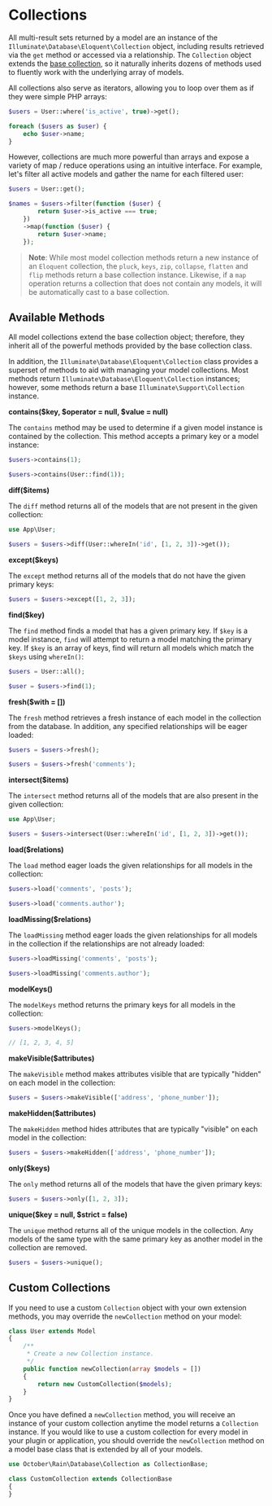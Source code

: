 # Collections

All multi-result sets returned by a model are an instance of the `Illuminate\Database\Eloquent\Collection` object, including results retrieved via the `get` method or accessed via a relationship. The `Collection` object extends the [base collection](../services/collections), so it naturally inherits dozens of methods used to fluently work with the underlying array of models.

All collections also serve as iterators, allowing you to loop over them as if they were simple PHP arrays:

```php
$users = User::where('is_active', true)->get();

foreach ($users as $user) {
    echo $user->name;
}
```

However, collections are much more powerful than arrays and expose a variety of map / reduce operations using an intuitive interface. For example, let's filter all active models and gather the name for each filtered user:

```php
$users = User::get();

$names = $users->filter(function ($user) {
        return $user->is_active === true;
    })
    ->map(function ($user) {
        return $user->name;
    });
```

> **Note**: While most model collection methods return a new instance of an `Eloquent` collection, the `pluck`, `keys`, `zip`, `collapse`, `flatten` and `flip` methods return a base collection instance. Likewise, if a `map` operation returns a collection that does not contain any models, it will be automatically cast to a base collection.

## Available Methods

All model collections extend the base collection object; therefore, they inherit all of the powerful methods provided by the base collection class.

In addition, the `Illuminate\Database\Eloquent\Collection` class provides a superset of methods to aid with managing your model collections. Most methods return `Illuminate\Database\Eloquent\Collection` instances; however, some methods return a base `Illuminate\Support\Collection` instance.

**contains($key, $operator = null, $value = null)**

The `contains` method may be used to determine if a given model instance is contained by the collection. This method accepts a primary key or a model instance:

```php
$users->contains(1);

$users->contains(User::find(1));
```

**diff($items)**

The `diff` method returns all of the models that are not present in the given collection:

```php
use App\User;

$users = $users->diff(User::whereIn('id', [1, 2, 3])->get());
```

**except($keys)**

The `except` method returns all of the models that do not have the given primary keys:

```php
$users = $users->except([1, 2, 3]);
```

**find($key)**

The `find` method finds a model that has a given primary key. If `$key` is a model instance, `find` will attempt to return a model matching the primary key. If `$key` is an array of keys, find will return all models which match the `$keys` using `whereIn()`:

```php
$users = User::all();

$user = $users->find(1);
```

**fresh($with = [])**

The `fresh` method retrieves a fresh instance of each model in the collection from the database. In addition, any specified relationships will be eager loaded:

```php
$users = $users->fresh();

$users = $users->fresh('comments');
```

**intersect($items)**

The `intersect` method returns all of the models that are also present in the given collection:

```php
use App\User;

$users = $users->intersect(User::whereIn('id', [1, 2, 3])->get());
```

**load($relations)**

The `load` method eager loads the given relationships for all models in the collection:

```php
$users->load('comments', 'posts');

$users->load('comments.author');
```

**loadMissing($relations)**

The `loadMissing` method eager loads the given relationships for all models in the collection if the relationships are not already loaded:

```php
$users->loadMissing('comments', 'posts');

$users->loadMissing('comments.author');
```

**modelKeys()**

The `modelKeys` method returns the primary keys for all models in the collection:

```php
$users->modelKeys();

// [1, 2, 3, 4, 5]
```

**makeVisible($attributes)**

The `makeVisible` method makes attributes visible that are typically "hidden" on each model in the collection:

```php
$users = $users->makeVisible(['address', 'phone_number']);
```

**makeHidden($attributes)**

The `makeHidden` method hides attributes that are typically "visible" on each model in the collection:

```php
$users = $users->makeHidden(['address', 'phone_number']);
```

**only($keys)**

The `only` method returns all of the models that have the given primary keys:

```php
$users = $users->only([1, 2, 3]);
```

**unique($key = null, $strict = false)**

The `unique` method returns all of the unique models in the collection. Any models of the same type with the same primary key as another model in the collection are removed.

```php
$users = $users->unique();
```

## Custom Collections

If you need to use a custom `Collection` object with your own extension methods, you may override the `newCollection` method on your model:

```php
class User extends Model
{
    /**
     * Create a new Collection instance.
     */
    public function newCollection(array $models = [])
    {
        return new CustomCollection($models);
    }
}
```

Once you have defined a `newCollection` method, you will receive an instance of your custom collection anytime the model returns a `Collection` instance. If you would like to use a custom collection for every model in your plugin or application, you should override the `newCollection` method on a model base class that is extended by all of your models.

```php
use October\Rain\Database\Collection as CollectionBase;

class CustomCollection extends CollectionBase
{
}
```
